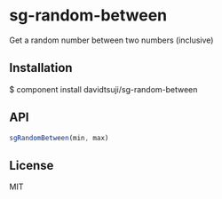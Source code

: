 # sg-random-between

Get a random number between two numbers (inclusive)

## Installation

$ component install davidtsuji/sg-random-between

## API

```javascript
sgRandomBetween(min, max)
```

## License

MIT
